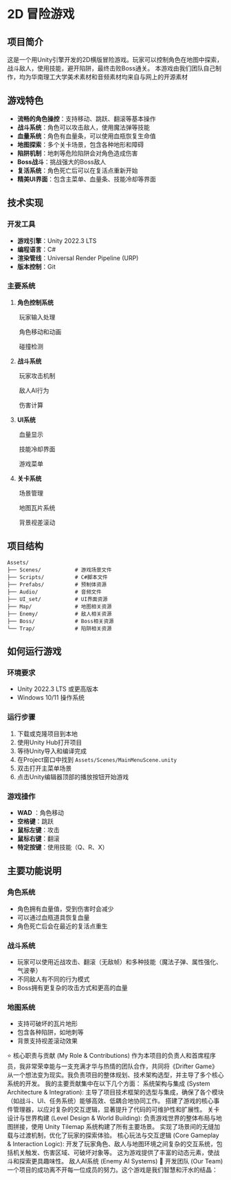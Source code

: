 # 2D 冒险游戏

## 项目简介

这是一个用Unity引擎开发的2D横版冒险游戏。玩家可以控制角色在地图中探索，战斗敌人，使用技能，避开陷阱，最终击败Boss通关。
本游戏由我们团队自己制作，均为华南理工大学美术素材和音频素材均来自与网上的开源素材

## 游戏特色

- **流畅的角色操控**：支持移动、跳跃、翻滚等基本操作
- **战斗系统**：角色可以攻击敌人，使用魔法弹等技能
- **血量系统**：角色有血量条，可以使用血瓶恢复生命值
- **地图探索**：多个关卡场景，包含各种地形和障碍
- **陷阱机制**：地刺等危险陷阱会对角色造成伤害
- **Boss战斗**：挑战强大的Boss敌人
- **复活系统**：角色死亡后可以在复活点重新开始
- **精美UI界面**：包含主菜单、血量条、技能冷却等界面

## 技术实现

### 开发工具
- **游戏引擎**：Unity 2022.3 LTS
- **编程语言**：C#
- **渲染管线**：Universal Render Pipeline (URP)
- **版本控制**：Git

### 主要系统

1. **角色控制系统**
   
   ​	玩家输入处理
   
   ​	角色移动和动画
   
   ​	碰撞检测
   
2. **战斗系统**
   
   ​	玩家攻击机制
   
   ​	敌人AI行为
   
   ​	伤害计算
   
3. **UI系统**
   
   ​	血量显示
   
   ​	技能冷却界面
   
   ​	游戏菜单
   
4. **关卡系统**
   
   ​	场景管理
   
   ​	地图瓦片系统
   
   ​	背景视差滚动

## 项目结构

```
Assets/
├── Scenes/           # 游戏场景文件
├── Scripts/          # C#脚本文件
├── Prefabs/          # 预制体资源
├── Audio/            # 音频文件
├── UI_set/           # UI界面资源
├── Map/              # 地图相关资源
├── Enemy/            # 敌人相关资源
├── Boss/             # Boss相关资源
└── Trap/             # 陷阱相关资源
```

## 如何运行游戏

### 环境要求
- Unity 2022.3 LTS 或更高版本
- Windows 10/11 操作系统

### 运行步骤
1. 下载或克隆项目到本地
2. 使用Unity Hub打开项目
3. 等待Unity导入和编译完成
4. 在Project窗口中找到 `Assets/Scenes/MainMenuScene.unity`
5. 双击打开主菜单场景
6. 点击Unity编辑器顶部的播放按钮开始游戏

### 游戏操作
- **WAD** ：角色移动
- **空格键**：跳跃
- **鼠标左键**：攻击
- **鼠标右键**：翻滚
- **特定按键**：使用技能（Q、R、X）

## 主要功能说明

### 角色系统
- 角色拥有血量值，受到伤害时会减少
- 可以通过血瓶道具恢复血量
- 角色死亡后会在最近的复活点重生

### 战斗系统
- 玩家可以使用近战攻击、翻滚（无敌帧）和多种技能（魔法子弹、属性强化、气波拳）
- 不同敌人有不同的行为模式
- Boss拥有更复杂的攻击方式和更高的血量

### 地图系统
- 支持可破坏的瓦片地形
- 包含各种陷阱，如地刺等
- 背景支持视差滚动效果

⭐ 核心职责与贡献 (My Role & Contributions)
作为本项目的负责人和首席程序员，我非常荣幸能与一支充满才华与热情的团队合作，共同将《Drifter Game》从一个想法变为现实。我负责项目的整体规划、技术架构选型，并主导了多个核心系统的开发。
我的主要贡献集中在以下几个方面：
系统架构与集成 (System Architecture & Integration):
主导了项目技术框架的选型与集成，确保了各个模块（如战斗、UI、任务系统）能够高效、低耦合地协同工作。
搭建了游戏的核心事件管理器，以应对复杂的交互逻辑，显著提升了代码的可维护性和扩展性。
关卡设计与世界构建 (Level Design & World Building):
负责游戏世界的整体布局与地图拼接，使用 Unity Tilemap 系统构建了所有主要场景。
实现了场景间的无缝加载与过渡机制，优化了玩家的探索体验。
核心玩法与交互逻辑 (Core Gameplay & Interaction Logic):
开发了玩家角色、敌人与地图环境之间复杂的交互系统，包括机关触发、伤害区域、可破坏对象等。
这为游戏提供了丰富的动态元素，使战斗和探索更具趣味性。
敌人AI系统 (Enemy AI Systems)
💖 开发团队 (Our Team)
一个项目的成功离不开每一位成员的努力。这个游戏是我们智慧和汗水的结晶：
